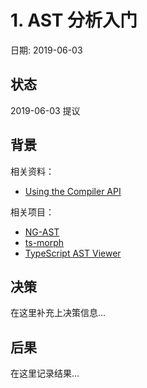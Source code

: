 # 1. AST 分析入门

日期: 2019-06-03

## 状态

2019-06-03 提议

## 背景

相关资料：

 - [Using the Compiler API](https://github.com/Microsoft/TypeScript/wiki/Using-the-Compiler-API)

相关项目：

 - [NG-AST](https://github.com/mgechev/ngast)
 - [ts-morph](https://github.com/dsherret/ts-morph)
 - [TypeScript AST Viewer](https://github.com/dsherret/ts-ast-viewer)

## 决策

在这里补充上决策信息...

## 后果

在这里记录结果...
